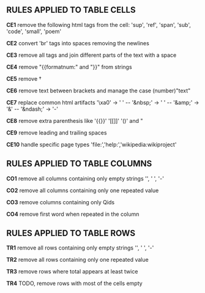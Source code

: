 ## RULES APPLIED TO TABLE CELLS

**CE1** remove the following html tags from the cell: 'sup', 'ref', 'span', 'sub', 'code', 'small', 'poem'

**CE2** convert 'br' tags into spaces removing the newlines

**CE3** remove all tags and join different parts of the text with a space

**CE4** remove "{{formatnum:" and "}}" from strings

**CE5** remove †

**CE6** remove text between brackets and manage the case (number)"text"

**CE7** replace common html artifacts '\xa0' -> ' ' -- '\&nbsp;' -> ' ' -- '\&amp;' -> '&' -- '\&ndash;' -> '-'

**CE8** remove extra parenthesis like '{{}}' '[[]]' '()' and "

**CE9** remove leading and trailing spaces

**CE10** handle specific page types 'file:','help:','wikipedia:wikiproject'

## RULES APPLIED TO TABLE COLUMNS

**CO1** remove all columns containing only empty strings '', ' ', '-'

**CO2** remove all columns containing only one repeated value

**CO3** remove columns containing only Qids

**CO4** remove first word when repeated in the column

## RULES APPLIED TO TABLE ROWS

**TR1** remove all rows containing only empty strings '', ' ', '-'

**TR2** remove all rows containing only one repeated value

**TR3** remove rows where total appears at least twice

**TR4** TODO, remove rows with most of the cells empty
